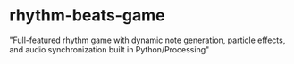 # rhythm-beats-game
"Full-featured rhythm game with dynamic note generation, particle effects, and audio synchronization built in Python/Processing"
